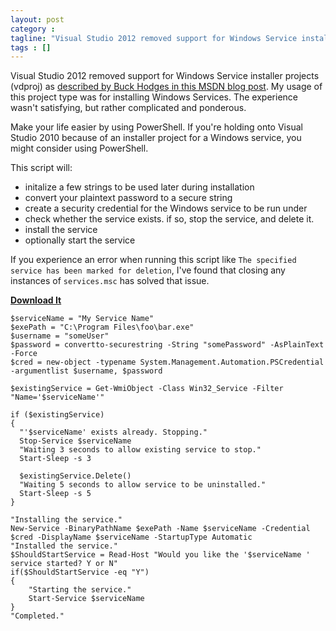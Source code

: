 ```yaml
---
layout: post
category : 
tagline: "Visual Studio 2012 removed support for Windows Service installer projects. Good riddance. Make your life easier by using PowerShell than that ridiculously complicated installer."
tags : []
---
```

Visual Studio 2012 removed support for Windows Service installer projects (vdproj) as [described by Buck Hodges in this MSDN blog post](http://blogs.msdn.com/b/buckh/archive/2011/03/17/visual-studio-setup-projects-vdproj-will-not-ship-with-future-versions-of-vs.aspx). My usage of this project type was for installing Windows Services. The experience wasn't satisfying, but rather complicated and ponderous.
 
Make your life easier by using PowerShell. If you're holding onto Visual Studio 2010 because of an installer project for a Windows service, you might consider using PowerShell.

This script will:

* initalize a few strings to be used later during installation
* convert your plaintext password to a secure string
* create a security credential for the Windows service to be run under
* check whether the service exists. if so, stop the service, and delete it.
* install the service
* optionally start the service

If you experience an error when running this script like `The specified service has been marked for deletion`, I've found that closing any instances of `services.msc` has solved that issue.

**[Download It](http://devtxt.com/files/install-service-example.ps1.txt)**
    
    $serviceName = "My Service Name"
    $exePath = "C:\Program Files\foo\bar.exe"
    $username = "someUser"
    $password = convertto-securestring -String "somePassword" -AsPlainText -Force  
    $cred = new-object -typename System.Management.Automation.PSCredential -argumentlist $username, $password
    
    $existingService = Get-WmiObject -Class Win32_Service -Filter "Name='$serviceName'"
    
    if ($existingService) 
    {
      "'$serviceName' exists already. Stopping."
      Stop-Service $serviceName
      "Waiting 3 seconds to allow existing service to stop."
      Start-Sleep -s 3
        
      $existingService.Delete()
      "Waiting 5 seconds to allow service to be uninstalled."
      Start-Sleep -s 5  
    }
    
    "Installing the service."
    New-Service -BinaryPathName $exePath -Name $serviceName -Credential $cred -DisplayName $serviceName -StartupType Automatic 
    "Installed the service."
    $ShouldStartService = Read-Host "Would you like the '$serviceName ' service started? Y or N"
    if($ShouldStartService -eq "Y")
    {
        "Starting the service."
        Start-Service $serviceName
    }
    "Completed."

